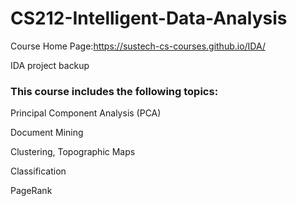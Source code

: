 # CS212-Intelligent-Data-Analysis

Course Home Page:https://sustech-cs-courses.github.io/IDA/

IDA project backup

### This course includes the following topics:
Principal Component Analysis (PCA)

Document Mining

Clustering, Topographic Maps

Classification

PageRank
